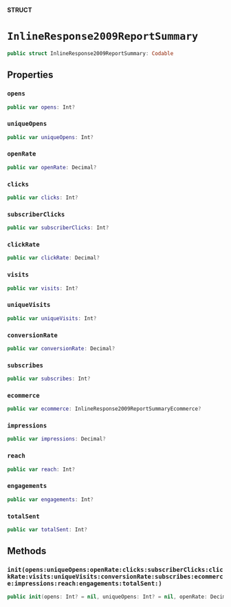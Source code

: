 **STRUCT**

# `InlineResponse2009ReportSummary`

```swift
public struct InlineResponse2009ReportSummary: Codable
```

## Properties
### `opens`

```swift
public var opens: Int?
```

### `uniqueOpens`

```swift
public var uniqueOpens: Int?
```

### `openRate`

```swift
public var openRate: Decimal?
```

### `clicks`

```swift
public var clicks: Int?
```

### `subscriberClicks`

```swift
public var subscriberClicks: Int?
```

### `clickRate`

```swift
public var clickRate: Decimal?
```

### `visits`

```swift
public var visits: Int?
```

### `uniqueVisits`

```swift
public var uniqueVisits: Int?
```

### `conversionRate`

```swift
public var conversionRate: Decimal?
```

### `subscribes`

```swift
public var subscribes: Int?
```

### `ecommerce`

```swift
public var ecommerce: InlineResponse2009ReportSummaryEcommerce?
```

### `impressions`

```swift
public var impressions: Decimal?
```

### `reach`

```swift
public var reach: Int?
```

### `engagements`

```swift
public var engagements: Int?
```

### `totalSent`

```swift
public var totalSent: Int?
```

## Methods
### `init(opens:uniqueOpens:openRate:clicks:subscriberClicks:clickRate:visits:uniqueVisits:conversionRate:subscribes:ecommerce:impressions:reach:engagements:totalSent:)`

```swift
public init(opens: Int? = nil, uniqueOpens: Int? = nil, openRate: Decimal? = nil, clicks: Int? = nil, subscriberClicks: Int? = nil, clickRate: Decimal? = nil, visits: Int? = nil, uniqueVisits: Int? = nil, conversionRate: Decimal? = nil, subscribes: Int? = nil, ecommerce: InlineResponse2009ReportSummaryEcommerce? = nil, impressions: Decimal? = nil, reach: Int? = nil, engagements: Int? = nil, totalSent: Int? = nil)
```
